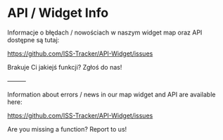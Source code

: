 # API / Widget Info 

Informacje o błędach / nowościach w naszym widget map oraz API dostępne są tutaj:

https://github.com/ISS-Tracker/API-Widget/issues

Brakuje Ci jakiejś funkcji? Zgłoś do nas!

———

Information about errors / news in our map widget and API are available here:

https://github.com/ISS-Tracker/API-Widget/issues

Are you missing a function? Report to us!
